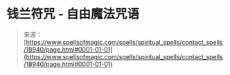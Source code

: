 <!--yml

category: 未分类

date: 2024-06-12 19:00:35

-->

# 钱兰符咒 - 自由魔法咒语

> 来源：[https://www.spellsofmagic.com/spells/spiritual_spells/contact_spells/18940/page.html#0001-01-01](https://www.spellsofmagic.com/spells/spiritual_spells/contact_spells/18940/page.html#0001-01-01)
